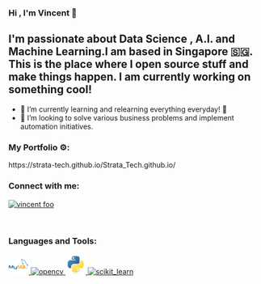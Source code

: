 ### Hi , I'm Vincent  👋 


## I'm passionate about Data Science , A.I. and Machine Learning.I am based in Singapore 🇸🇬. This is the place where I open source stuff and make things happen. I am currently working on something cool!

- 🌱 I’m currently learning and relearning everything everyday! 🤖 
- 👯 I’m looking to solve various business problems and implement automation initiatives.


<h3 align="left">My Portfolio ⚙️:</h3>
https://strata-tech.github.io/Strata_Tech.github.io/

<h3 align="left">Connect with me:</h3>
<p align="left">
<a href="https://www.linkedin.com/in/vincent-foo-52b95032/" target="blank"><img align="center" src="https://raw.githubusercontent.com/rahuldkjain/github-profile-readme-generator/master/src/images/icons/Social/linked-in-alt.svg" alt="vincent foo" height="30" width="40" /></a>
</p>

<br />

<h3 align="left">Languages and Tools:</h3>
<p align="left"> <a href="https://www.mysql.com/" target="_blank"> <img src="https://raw.githubusercontent.com/devicons/devicon/master/icons/mysql/mysql-original-wordmark.svg" alt="mysql" width="40" height="40"/> </a> <a href="https://opencv.org/" target="_blank"> <img src="https://www.vectorlogo.zone/logos/opencv/opencv-icon.svg" alt="opencv" width="40" height="40"/> </a> <a href="https://www.python.org" target="_blank"> <img src="https://raw.githubusercontent.com/devicons/devicon/master/icons/python/python-original.svg" alt="python" width="40" height="40"/> </a> <a href="https://scikit-learn.org/" target="_blank"> <img src="https://upload.wikimedia.org/wikipedia/commons/0/05/Scikit_learn_logo_small.svg" alt="scikit_learn" width="40" height="40"/> </a> </p>

<br />
<br />
